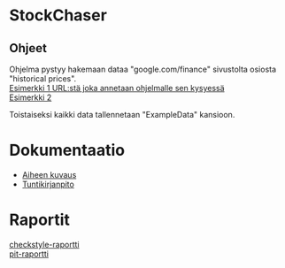 # StockChaser
## Ohjeet

Ohjelma pystyy hakemaan dataa "google.com/finance" sivustolta osiosta "historical prices".\
[Esimerkki 1 URL:stä joka annetaan ohjelmalle sen kysyessä](https://www.google.com/finance/historical?q=NASDAQ%3AAAPL&ei=H0jdWPnAB4TAswHvvIiwBw "Applen markkinadata")\
[Esimerkki 2](https://www.google.com/finance/historical?q=NASDAQ%3AMSFT&ei=P0fdWNnoGZSCswG-koWIDQ "Microsoftin markkinadata")

Toistaiseksi kaikki data tallennetaan "ExampleData" kansioon.

# Dokumentaatio
- [Aiheen kuvaus](dokumentaatio/aiheenKuvausJaRakenne.md)
- [Tuntikirjanpito](dokumentaatio/Tuntikirjanpito.md)

# Raportit
[checkstyle-raportti](https://htmlpreview.github.io/?https://github.com/SPelto/StockChaser/blob/master/dokumentaatio/checkstyle/checkstyle.html)\
[pit-raportti](https://htmlpreview.github.io/?https://github.com/SPelto/StockChaser/blob/master/dokumentaatio/pit/index.html)
